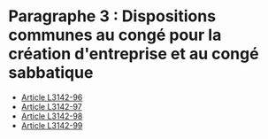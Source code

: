 # Paragraphe 3 : Dispositions communes au congé pour la création d'entreprise et au congé sabbatique

* [Article L3142-96](./LEGIARTI000018765112.md)
* [Article L3142-97](./LEGIARTI000018765108.md)
* [Article L3142-98](./LEGIARTI000018765106.md)
* [Article L3142-99](./LEGIARTI000018765104.md)
